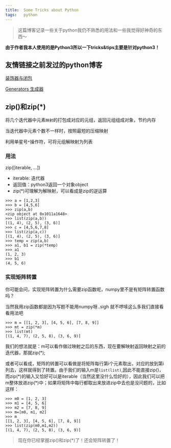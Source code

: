 ```yaml
---
title:	Some Tricks about Python
tags:	python
---
```


> 这篇博客记录一些关于python我仍不熟悉的用法和一些我觉得好神奇的东西～

**由于作者我本人使用的是Python3所以一下tricks&tips主要是针对python3！**

## 友情链接之前发过的python博客

[装饰器与闭包](http://xusy2333.cn/2018/09/06/python-decorator/)

[Generators 生成器](http://xusy2333.cn/2018/09/19/generator-iterator/)

## zip()和zip(\*)

将几个迭代器中元素`映射`的打包成对应的元组，返回元组组成对象，节约内存

当迭代器中元素个数不一样时，按照最短的压缩映射

利用单星号`*`操作符，可将元组解映射为列表

### 用法

zip([iterable, ...])

- iterable: 迭代器
- 返回值：python3返回一个对象object
- zip(\*)可理解为解映射，可以看成是zip的逆运算

```
>>> a = [1,2,3]
>>> b = [4,5,6]
>>> zip(a,b)
<zip object at 0x1011a1648>
>>> list(zip(a,b))
[(1, 4), (2, 5), (3, 6)]
>>> c = [4,5,6,7,8]
>>> list(zip(a,c))
[(1, 4), (2, 5), (3, 6)]
>>> temp = zip(a,b)
>>> a1, b1 = zip(*temp)
>>> a1
(1, 2, 3)
>>> b1
(4, 5, 6)
```

### 实现矩阵转置

你可能会问，实现矩阵转置为什么需要zip函数呢，numpy里不是有矩阵转置函数吗？

当然我用zip函数都是因为写题不能用numpy呀..sigh 就不啰嗦这么多我们直接看看用法吧

```
>>> m = [[1, 2, 3], [4, 5, 6], [7, 8, 9]]
>>> mt = zip(*m)
>>> list(mt)
[(1, 4, 7), (2, 5, 8), (3, 6, 9)]
```
我们的想法就是：m可以看作做过映射之后的东西，现在要解映射返回映射之前的迭代器，那就zip(\*);

或者可以看成，矩阵的转置可以看做是将矩阵每行第i个元素取出，对应的放到第i列去，这样就得到了转置。由于我们的输入m是`list(list)`,因此不能直接zip()，而zip(\*)的输入又恰好可以是iterable（当然这里没什么恰好的），因此我们可以把m整体放进zip(\*)中；如果将矩阵中每行都取出来放进zip中去也是没问题的，比如这样：
```
>>> m0 = [1, 2, 3]
>>> m1 = [4, 5, 6]
>>> m2 = [7, 8, 9]
>>> m=[m0, m1, m2]
>>> m
[[1, 2, 3], [4, 5, 6], [7, 8, 9]]
>>> list(zip(m0,m1,m2))
[(1, 4, 7), (2, 5, 8), (3, 6, 9)]
```

> 现在你已经掌握zip()和zip(\*)了！还会矩阵转置了！
